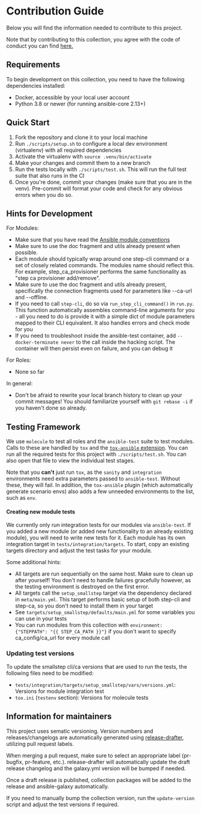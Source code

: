 # Contribution Guide

Below you will find the information needed to contribute to this project.

Note that by contributing to this collection, you agree with the code of conduct you can find [here.](/CODE_OF_CONDUCT.md)

## Requirements

To begin development on this collection, you need to have the following dependencies installed:

- Docker, accessible by your local user account
- Python 3.8 or newer (for running ansible-core 2.13+)

## Quick Start

1. Fork the repository and clone it to your local machine
2. Run `./scripts/setup.sh` to configure a local dev environment (virtualenv) with all required dependencies
3. Activate the virtualenv with `source .venv/bin/activate`
4. Make your changes and commit them to a new branch
5. Run the tests locally with `./scripts/test.sh`. This will run the full test suite that also runs in the CI
6. Once you're done, commit your changes (make sure that you are in the venv).
   Pre-commit will format your code and check for any obvious errors when you do so.

## Hints for Development

For Modules:
- Make sure that you have read the [Ansible module conventions](https://docs.ansible.com/ansible/latest/dev_guide/developing_modules_best_practices.html)
- Make sure to use the doc fragment and utils already present when possible.
- Each module should typically wrap around one step-cli command or a set of closely related commands.
  The modules name should reflect this. For example, step_ca_provisioner performs the same functionality as "step ca provisioner add/remove".
- Make sure to use the doc fragment and utils already present, specifically the connection fragments used for parameters like --ca-url and --offline.
- If you need to call `step-cli`, do so via `run_step_cli_command()` in `run.py`.
  This function automatically assembles command-line arguments for you - all you
  need to do is provide it with a simple dict of module parameters mapped to their CLI equivalent. It also handles errors and check mode for you
- If you need to troubleshoot inside the ansible-test container, add `--docker-terminate never` to the
  call inside the hacking script. The container will then persist even on failure, and you can debug it

For Roles:
- None so far

In general:
- Don't be afraid to rewrite your local branch history to clean up your commit messages!
  You should familiarize yourself with `git rebase -i` if you haven't done so already.

## Testing Framework

We use `molecule` to test all roles and the `ansible-test` suite to test modules. Calls to these are handled by `tox` and the [`tox-ansible` extension]( https://github.com/ansible-community/tox-ansible).
You can run all the required tests for this project with `./scripts/test.sh`. You can also open that file to view the individual test stages.

Note that you **can't** just run `tox`, as the `sanity` and `integration` environments need extra parameters passed to
`ansible-test`. Without these, they will fail. In addition, the `tox-ansible` plugin (which automatically generate scenario envs)
also adds a few unneeded environments to the list, such as `env`.

#### Creating new module tests

We currently only run integration tests for our modules via `ansible-test`. If you added a new module (or added new functionality to an already existing module),
you will need to write new tests for it. Each module has its own integration target in `tests/integration/targets`. To start, copy an existing targets directory
and adjust the test tasks for your module.

Some additional hints:

- All targets are run sequentially on the same host. Make sure to clean up after yourself! You don't need to handle failures gracefully however,
  as the testing environment is destroyed on the first error.
- All targets call the `setup_smallstep` target via the dependency declared in `meta/main.yml`. This target performs basic setup
  of both step-cli and step-ca, so you don't need to install them in your target
- See `targets/setup_smallstep/defaults/main.yml` for some variables you can use in your tests
- You can run modules from this collection with `environment: {"STEPPATH": "{{ STEP_CA_PATH }}"}` if you don't want to specify ca_config/ca_url for every module call

### Updating test versions

To update the smallstep cli/ca versions that are used to run the tests, the following files need to be modified:

- `tests/integration/targets/setup_smallstep/vars/versions.yml`: Versions for module integration test
- `tox.ini` (`testenv` section): Versions for molecule tests

## Information for maintainers

This project uses sematic versioning. Version numbers and  releases/changelogs are automatically generated using [release-drafter](https://github.com/release-drafter/release-drafter), utilizing pull request labels.

When merging a pull request, make sure to select an appropriate label (pr-bugfix, pr-feature, etc.).
release-drafter will automatically update the draft release changelog and the galaxy.yml version will be bumped if needed.

Once a draft release is published, collection packages will be added to the release and ansible-galaxy automatically.

If you need to manually bump the collection version, run the `update-version` script and adjust the test versions if required.
